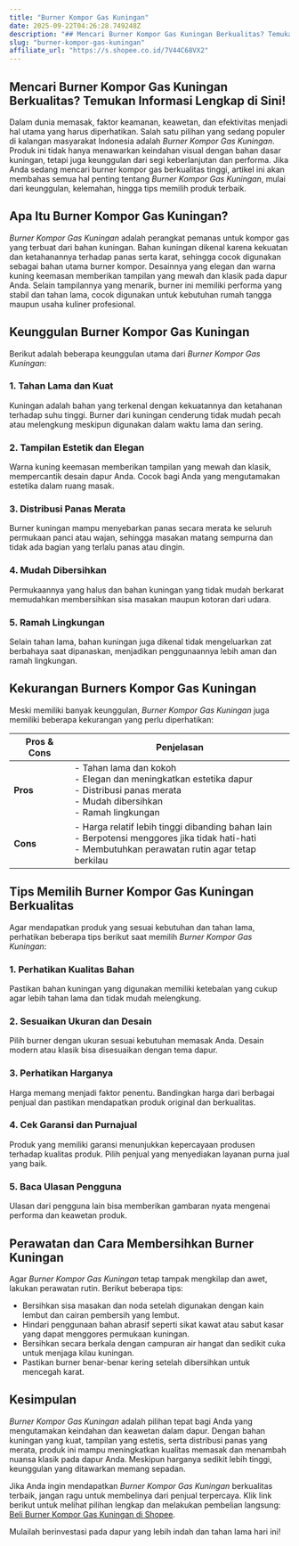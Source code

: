 ```yaml
---
title: "Burner Kompor Gas Kuningan"
date: 2025-09-22T04:26:28.749248Z
description: "## Mencari Burner Kompor Gas Kuningan Berkualitas? Temukan Informasi Lengkap di Sini!..."
slug: "burner-kompor-gas-kuningan"
affiliate_url: "https://s.shopee.co.id/7V44C68VX2"
---
```

## Mencari Burner Kompor Gas Kuningan Berkualitas? Temukan Informasi Lengkap di Sini!

Dalam dunia memasak, faktor keamanan, keawetan, dan efektivitas menjadi hal utama yang harus diperhatikan. Salah satu pilihan yang sedang populer di kalangan masyarakat Indonesia adalah *Burner Kompor Gas Kuningan*. Produk ini tidak hanya menawarkan keindahan visual dengan bahan dasar kuningan, tetapi juga keunggulan dari segi keberlanjutan dan performa. Jika Anda sedang mencari burner kompor gas berkualitas tinggi, artikel ini akan membahas semua hal penting tentang *Burner Kompor Gas Kuningan*, mulai dari keunggulan, kelemahan, hingga tips memilih produk terbaik.

## Apa Itu Burner Kompor Gas Kuningan?

*Burner Kompor Gas Kuningan* adalah perangkat pemanas untuk kompor gas yang terbuat dari bahan kuningan. Bahan kuningan dikenal karena kekuatan dan ketahanannya terhadap panas serta karat, sehingga cocok digunakan sebagai bahan utama burner kompor. Desainnya yang elegan dan warna kuning keemasan memberikan tampilan yang mewah dan klasik pada dapur Anda. Selain tampilannya yang menarik, burner ini memiliki performa yang stabil dan tahan lama, cocok digunakan untuk kebutuhan rumah tangga maupun usaha kuliner profesional.

## Keunggulan Burner Kompor Gas Kuningan

Berikut adalah beberapa keunggulan utama dari *Burner Kompor Gas Kuningan*:

### 1. Tahan Lama dan Kuat
Kuningan adalah bahan yang terkenal dengan kekuatannya dan ketahanan terhadap suhu tinggi. Burner dari kuningan cenderung tidak mudah pecah atau melengkung meskipun digunakan dalam waktu lama dan sering.

### 2. Tampilan Estetik dan Elegan
Warna kuning keemasan memberikan tampilan yang mewah dan klasik, mempercantik desain dapur Anda. Cocok bagi Anda yang mengutamakan estetika dalam ruang masak.

### 3. Distribusi Panas Merata
Burner kuningan mampu menyebarkan panas secara merata ke seluruh permukaan panci atau wajan, sehingga masakan matang sempurna dan tidak ada bagian yang terlalu panas atau dingin.

### 4. Mudah Dibersihkan
Permukaannya yang halus dan bahan kuningan yang tidak mudah berkarat memudahkan membersihkan sisa masakan maupun kotoran dari udara.

### 5. Ramah Lingkungan
Selain tahan lama, bahan kuningan juga dikenal tidak mengeluarkan zat berbahaya saat dipanaskan, menjadikan penggunaannya lebih aman dan ramah lingkungan.

## Kekurangan Burners Kompor Gas Kuningan

Meski memiliki banyak keunggulan, *Burner Kompor Gas Kuningan* juga memiliki beberapa kekurangan yang perlu diperhatikan:

| Pros & Cons               | Penjelasan                                                                                 |
|----------------------------|--------------------------------------------------------------------------------------------|
| **Pros**                  | - Tahan lama dan kokoh<br>- Elegan dan meningkatkan estetika dapur<br>- Distribusi panas merata<br>- Mudah dibersihkan<br>- Ramah lingkungan |
| **Cons**                  | - Harga relatif lebih tinggi dibanding bahan lain<br>- Berpotensi menggores jika tidak hati-hati<br>- Membutuhkan perawatan rutin agar tetap berkilau |

## Tips Memilih Burner Kompor Gas Kuningan Berkualitas

Agar mendapatkan produk yang sesuai kebutuhan dan tahan lama, perhatikan beberapa tips berikut saat memilih *Burner Kompor Gas Kuningan*:

### 1. Perhatikan Kualitas Bahan
Pastikan bahan kuningan yang digunakan memiliki ketebalan yang cukup agar lebih tahan lama dan tidak mudah melengkung.

### 2. Sesuaikan Ukuran dan Desain
Pilih burner dengan ukuran sesuai kebutuhan memasak Anda. Desain modern atau klasik bisa disesuaikan dengan tema dapur.

### 3. Perhatikan Harganya
Harga memang menjadi faktor penentu. Bandingkan harga dari berbagai penjual dan pastikan mendapatkan produk original dan berkualitas.

### 4. Cek Garansi dan Purnajual
Produk yang memiliki garansi menunjukkan kepercayaan produsen terhadap kualitas produk. Pilih penjual yang menyediakan layanan purna jual yang baik.

### 5. Baca Ulasan Pengguna
Ulasan dari pengguna lain bisa memberikan gambaran nyata mengenai performa dan keawetan produk.

## Perawatan dan Cara Membersihkan Burner Kuningan

Agar *Burner Kompor Gas Kuningan* tetap tampak mengkilap dan awet, lakukan perawatan rutin. Berikut beberapa tips:

- Bersihkan sisa masakan dan noda setelah digunakan dengan kain lembut dan cairan pembersih yang lembut.
- Hindari penggunaan bahan abrasif seperti sikat kawat atau sabut kasar yang dapat menggores permukaan kuningan.
- Bersihkan secara berkala dengan campuran air hangat dan sedikit cuka untuk menjaga kilau kuningan.
- Pastikan burner benar-benar kering setelah dibersihkan untuk mencegah karat.

## Kesimpulan

*Burner Kompor Gas Kuningan* adalah pilihan tepat bagi Anda yang mengutamakan keindahan dan keawetan dalam dapur. Dengan bahan kuningan yang kuat, tampilan yang estetis, serta distribusi panas yang merata, produk ini mampu meningkatkan kualitas memasak dan menambah nuansa klasik pada dapur Anda. Meskipun harganya sedikit lebih tinggi, keunggulan yang ditawarkan memang sepadan.

Jika Anda ingin mendapatkan *Burner Kompor Gas Kuningan* berkualitas terbaik, jangan ragu untuk membelinya dari penjual terpercaya. Klik link berikut untuk melihat pilihan lengkap dan melakukan pembelian langsung: [Beli Burner Kompor Gas Kuningan di Shopee](https://s.shopee.co.id/7V44C68VX2).

Mulailah berinvestasi pada dapur yang lebih indah dan tahan lama hari ini!